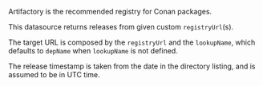 Artifactory is the recommended registry for Conan packages.

This datasource returns releases from given custom `registryUrl`(s).

The target URL is composed by the `registryUrl` and the `lookupName`, which defaults to `depName` when `lookupName` is not defined.

The release timestamp is taken from the date in the directory listing, and is assumed to be in UTC time.
